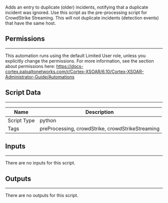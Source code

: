 Adds an entry to duplicate (older) incidents, notifying that a duplicate incident was ignored. Use this script as the pre-processing script for CrowdStrike Streaming. This will not duplicate incidents (detection events) that have the same host.


## Permissions
---

This automation runs using the default Limited User role, unless you explicitly change the permissions.
For more information, see the section about permissions here: [https://docs-cortex.paloaltonetworks.com/r/Cortex-XSOAR/6.10/Cortex-XSOAR-Administrator-Guide/Automations
](https://docs-cortex.paloaltonetworks.com/r/Cortex-XSOAR/6.10/Cortex-XSOAR-Administrator-Guide/Automations)

## Script Data
---

| **Name** | **Description** |
| --- | --- |
| Script Type | python |
| Tags | preProcessing, crowdStrike, crowdStrikeStreaming |


## Inputs
---
There are no inputs for this script.

## Outputs
---
There are no outputs for this script.
